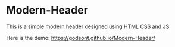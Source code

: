 # Modern-Header
This is a simple modern header designed using HTML CSS and JS

Here is the demo: https://godsont.github.io/Modern-Header/
